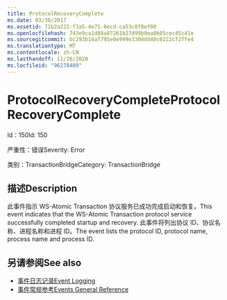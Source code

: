 ```yaml
---
title: ProtocolRecoveryComplete
ms.date: 03/30/2017
ms.assetid: 71b2a222-f3a5-4e71-8ecd-ca53c8f8ef00
ms.openlocfilehash: 743e9ca1d80a87261b27d99b9ea0b85cec45c41e
ms.sourcegitcommit: bc293b14af795e0e999e3304dd40c0222cf2ffe4
ms.translationtype: MT
ms.contentlocale: zh-CN
ms.lasthandoff: 11/26/2020
ms.locfileid: "96278409"
---
```

# <a name="protocolrecoverycomplete"></a><span data-ttu-id="b5f1d-102">ProtocolRecoveryComplete</span><span class="sxs-lookup"><span data-stu-id="b5f1d-102">ProtocolRecoveryComplete</span></span>

<span data-ttu-id="b5f1d-103">Id：150</span><span class="sxs-lookup"><span data-stu-id="b5f1d-103">Id: 150</span></span>  
  
 <span data-ttu-id="b5f1d-104">严重性：错误</span><span class="sxs-lookup"><span data-stu-id="b5f1d-104">Severity: Error</span></span>  
  
 <span data-ttu-id="b5f1d-105">类别：TransactionBridge</span><span class="sxs-lookup"><span data-stu-id="b5f1d-105">Category: TransactionBridge</span></span>  
  
## <a name="description"></a><span data-ttu-id="b5f1d-106">描述</span><span class="sxs-lookup"><span data-stu-id="b5f1d-106">Description</span></span>  

 <span data-ttu-id="b5f1d-107">此事件指示 WS-Atomic Transaction 协议服务已成功完成启动和恢复。</span><span class="sxs-lookup"><span data-stu-id="b5f1d-107">This event indicates that the WS-Atomic Transaction protocol service successfully completed startup and recovery.</span></span> <span data-ttu-id="b5f1d-108">此事件将列出协议 ID、协议名称、进程名称和进程 ID。</span><span class="sxs-lookup"><span data-stu-id="b5f1d-108">The event lists the protocol ID, protocol name, process name and process ID.</span></span>  
  
## <a name="see-also"></a><span data-ttu-id="b5f1d-109">另请参阅</span><span class="sxs-lookup"><span data-stu-id="b5f1d-109">See also</span></span>

- [<span data-ttu-id="b5f1d-110">事件日志记录</span><span class="sxs-lookup"><span data-stu-id="b5f1d-110">Event Logging</span></span>](index.md)
- [<span data-ttu-id="b5f1d-111">事件常规参考</span><span class="sxs-lookup"><span data-stu-id="b5f1d-111">Events General Reference</span></span>](events-general-reference.md)
